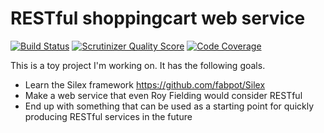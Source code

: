 RESTful shoppingcart web service
============
[![Build Status](https://travis-ci.org/jdesrosiers/shoppingcart.png)](https://travis-ci.org/jdesrosiers/shoppingcart)
[![Scrutinizer Quality Score](https://scrutinizer-ci.com/g/jdesrosiers/shoppingcart/badges/quality-score.png?s=b14bd811c0923c3bbbf21f0c40d76a3d6e7d808d)](https://scrutinizer-ci.com/g/jdesrosiers/shoppingcart/)
[![Code Coverage](https://scrutinizer-ci.com/g/jdesrosiers/shoppingcart/badges/coverage.png?s=232c43a608f449c2d38bc2e9a0032285124eda39)](https://scrutinizer-ci.com/g/jdesrosiers/shoppingcart/)

This is a toy project I'm working on.  It has the following goals.

* Learn the Silex framework https://github.com/fabpot/Silex
* Make a web service that even Roy Fielding would consider RESTful
* End up with something that can be used as a starting point for quickly producing RESTful services in the future

